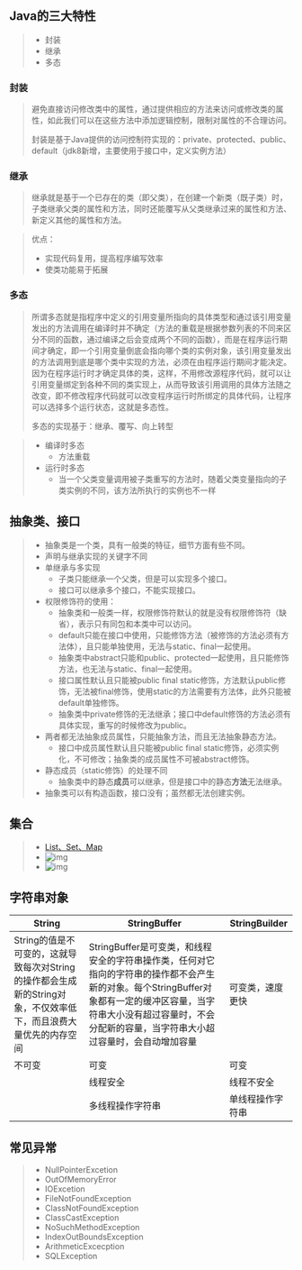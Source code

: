 ## Java的三大特性

> - 封装
> - 继承
> - 多态
>

### 封装

> 避免直接访问修改类中的属性，通过提供相应的方法来访问或修改类的属性，如此我们可以在这些方法中添加逻辑控制，限制对属性的不合理访问。
>
> 封装是基于Java提供的访问控制符实现的：private、protected、public、default（jdk8新增，主要使用于接口中，定义实例方法）

### 继承

> 继承就是基于一个已存在的类（即父类），在创建一个新类（既子类）时，子类继承父类的属性和方法，同时还能覆写从父类继承过来的属性和方法、新定义其他的属性和方法。

> 优点：
>
> - 实现代码复用，提高程序编写效率
> - 使类功能易于拓展
>

### 多态

> 所谓多态就是指程序中定义的引用变量所指向的具体类型和通过该引用变量发出的方法调用在编译时并不确定（方法的重载是根据参数列表的不同来区分不同的函数，通过编译之后会变成两个不同的函数），而是在程序运行期间才确定，即一个引用变量倒底会指向哪个类的实例对象，该引用变量发出的方法调用到底是哪个类中实现的方法，必须在由程序运行期间才能决定。因为在程序运行时才确定具体的类，这样，不用修改源程序代码，就可以让引用变量绑定到各种不同的类实现上，从而导致该引用调用的具体方法随之改变，即不修改程序代码就可以改变程序运行时所绑定的具体代码，让程序可以选择多个运行状态，这就是多态性。
>
> 多态的实现基于：继承、覆写、向上转型

> - 编译时多态
>     - 方法重载
> - 运行时多态
>     - 当一个父类变量调用被子类重写的方法时，随着父类变量指向的子类实例的不同，该方法所执行的实例也不一样
>

## 抽象类、接口

> - 抽象类是一个类，具有一般类的特征，细节方面有些不同。
> - 声明与继承实现的关键字不同
> - 单继承与多实现
>     - 子类只能继承一个父类，但是可以实现多个接口。
>     - 接口可以继承多个接口，不能实现接口。
> - 权限修饰符的使用：
>     - 抽象类和一般类一样，权限修饰符默认的就是没有权限修饰符（缺省），表示只有同包和本类中可以访问。
>     - default只能在接口中使用，只能修饰方法（被修饰的方法必须有方法体），且只能单独使用，无法与static、final一起使用。
>     - 抽象类中abstract只能和public、protected一起使用，且只能修饰方法，也无法与static、final一起使用。
>     - 接口属性默认且只能被public final static修饰，方法默认public修饰，无法被final修饰，使用static的方法需要有方法体，此外只能被default单独修饰。
>     - 抽象类中private修饰的无法继承；接口中default修饰的方法必须有具体实现，重写的时候修改为public。
> - 两者都无法抽象成员属性，只能抽象方法，而且无法抽象静态方法。
>     - 接口中成员属性默认且只能被public final static修饰，必须实例化，不可修改；抽象类的成员属性不可被abstract修饰。	
> - 静态成员（static修饰）的处理不同
>     - 抽象类中的静态**成员**可以继承，但是接口中的静态**方法**无法继承。
> - 抽象类可以有构造函数，接口没有；虽然都无法创建实例。
>

## 集合

> - [List、Set、Map](https://blog.csdn.net/qq_30711091/article/details/88847892)
> - ![img](https://img-blog.csdn.net/20180725145224835?watermark/2/text/aHR0cHM6Ly9ibG9nLmNzZG4ubmV0L3dlaXhpbl80MjMxMTU0MA==/font/5a6L5L2T/fontsize/400/fill/I0JBQkFCMA==/dissolve/70) 
> - ![img](https://img-blog.csdnimg.cn/20190327175421590.png?x-oss-process=image/watermark,type_ZmFuZ3poZW5naGVpdGk,shadow_10,text_aHR0cHM6Ly9ibG9nLmNzZG4ubmV0L3FxXzMwNzExMDkx,size_16,color_FFFFFF,t_70) 
>

## 字符串对象

| String                                                       | StringBuffer                                                 | StringBuilder    |
| ------------------------------------------------------------ | ------------------------------------------------------------ | ---------------- |
| String的值是不可变的，这就导致每次对String的操作都会生成新的String对象，不仅效率低下，而且浪费大量优先的内存空间 | StringBuffer是可变类，和线程安全的字符串操作类，任何对它指向的字符串的操作都不会产生新的对象。每个StringBuffer对象都有一定的缓冲区容量，当字符串大小没有超过容量时，不会分配新的容量，当字符串大小超过容量时，会自动增加容量 | 可变类，速度更快 |
| 不可变                                                       | 可变                                                         | 可变             |
|                                                              | 线程安全                                                     | 线程不安全       |
|                                                              | 多线程操作字符串                                             | 单线程操作字符串 |

## 常见异常

> - NullPointerExcetion
> - OutOfMemoryError
> - IOExcetion
> - FileNotFoundException
> - ClassNotFoundException
> - ClassCastException
> - NoSuchMethodException
> - IndexOutBoundsException
> - ArithmeticExcecption
> - SQLException